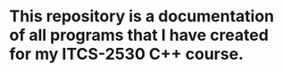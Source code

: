 # This repository is a documentation of all programs that I have created for my ITCS-2530 C++ course.
